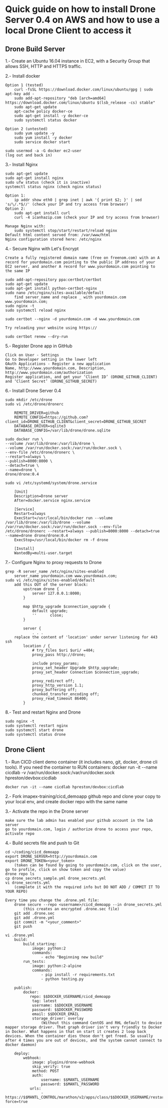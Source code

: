# Quick guide on how to install Drone Server 0.4 on AWS and how to use a local Drone Client to access it

## Drone Build Server

1.- Create an Ubuntu 16.04 instance in EC2, with a Security Group that allows SSH, HTTP and HTTPS traffic. 

2.- Install docker

	Option 1 (tested)
		curl -fsSL https://download.docker.com/linux/ubuntu/gpg | sudo apt-key add -
		sudo add-apt-repository "deb [arch=amd64] https://download.docker.com/linux/ubuntu $(lsb_release -cs) stable"
		sudo apt-get update
		apt-cache policy docker-ce
		sudo apt-get install -y docker-ce
		sudo systemctl status docker

	Option 2 (untested)
		sudo yum update -y
		sudo yum install -y docker
		sudo service docker start

	sudo usermod -a -G docker ec2-user
	(log out and back in)

3.- Install Nginx

	sudo apt-get update
	sudo apt-get install nginx
	sudo ufw status (check it is inactive)
	systemctl status nginx (check nginx status)
	
	Option 1:
		ip addr show eth0 | grep inet | awk '{ print $2; }' | sed 's/\/.*$//' (check your IP and try access from browser)
	Option 2:
		sudo apt-get install curl
		curl -4 icanhazip.com (check your IP and try access from browser)

	Manage Nginx with:
		sudo systemctl stop/start/restart/reload nginx
	Default html content served from: /var/www/html
	Nginx configuration stored here: /etc/nginx
	
4.- Secure Nginx with Let's Encrypt

	Create a fully registered domain name (free on freenom.com) with an A record for yourdomain.com pointing to the public IP address of your EC2 server, and another A record for www.yourdomain.com pointing to the same IP
	
	sudo add-apt-repository ppa:certbot/certbot
	sudo apt-get update
	sudo apt-get install python-certbot-nginx
	sudo nano /etc/nginx/sites-available/default
		find server_name and replace _ with yourdomain.com www.yourdomain.com;
	sudo nginx -t
	sudo systemctl reload nginx
	
	sudo certbot --nginx -d yourdomain.com -d www.yourdomain.com
	
	Try reloading your website using https://
	
	sudo certbot renew --dry-run

5.- Register Drone app in GitHub

	Click on User - Settings 
	Go to Developer setting in the lower left 
	OAuth Applications - Register a new application
	Name, http://www.yourdomain.com, Description, http://www.yourdomain.com/authorization
	Register application, and get your ‘Client ID’ (DRONE_GITHUB_CLIENT) and ‘Client Secret’ (DRONE_GITHUB_SECRET)

6.- Install Drone Server 0.4

	sudo mkdir /etc/drone
	sudo vi /etc/drone/dronerc

		REMOTE_DRIVER=github
		REMOTE_CONFIG=https://github.com?client_id=DRONE_GITHUB_CLIENT&client_secret=DRONE_GITHUB_SECRET
		DATABASE_DRIVER=sqlite3
		DATABASE_CONFIG=/var/lib/drone/drone.sqlite
	
	sudo docker run \
	--volume /var/lib/drone:/var/lib/drone \
	--volume /var/run/docker.sock:/var/run/docker.sock \
	--env-file /etc/drone/dronerc \
	--restart=always \
	--publish=8000:8000 \
	--detach=true \
	--name=drone \
	drone/drone:0.4

	sudo vi /etc/systemd/system/drone.service
	
		[Unit]
		Description=Drone server
		After=docker.service nginx.service

		[Service]
		Restart=always
		ExecStart=/usr/local/bin/docker run --volume /var/lib/drone:/var/lib/drone --volume /var/run/docker.sock:/var/run/docker.sock --env-file /etc/drone/dronerc --restart=always --publish=8000:8000 --detach=true --name=drone drone/drone:0.4
		ExecStop=/usr/local/bin/docker rm -f drone

		[Install]
		WantedBy=multi-user.target

7.- Configure Nginx to proxy requests to Drone

	grep -R server_name /etc/nginx/sites-enabled
		server_name yourdomain.com www.yourdomain.com;
	sudo vi /etc/nginx/sites-enabled/default
		add this OUT of the server block:
			upstream drone {
			    server 127.0.0.1:8000;
			}

			map $http_upgrade $connection_upgrade {
			    default upgrade;
			    ''      close;
			}

			server {
			    . . .
		replace the content of 'location' under server listening for 443 ssh
			location / {
				# try_files $uri $uri/ =404;
				proxy_pass http://drone;

				include proxy_params;
				proxy_set_header Upgrade $http_upgrade;
				proxy_set_header Connection $connection_upgrade;

				proxy_redirect off;
				proxy_http_version 1.1;
				proxy_buffering off;
				chunked_transfer_encoding off;
				proxy_read_timeout 86400;
			}

8.- Test and restart Nginx and Drone

	sudo nginx -t
	sudo systemctl restart nginx
	sudo systemctl start drone
	sudo systemctl status drone


## Drone Client


1.- Run CICD client demo container (it includes nano, git, docker, drone cli tools). If you need the container to RUN containers: docker run -it --name cicdlab -v /var/run/docker.sock:/var/run/docker.sock hpreston/devbox:cicdlab

	docker run -it --name cicdlab hpreston/devbox:cicdlab
	
2.- Fork imapex-training/cicd_demoapp github repo and clone your copy to your local env, and create docker repo with the same name

3.- Activate the repo in the Drone server

    make sure the lab admin has enabled your github account in the lab server
    go to yourdomain.com, login / authorize drone to access your repo, activate repo
    
4.- Build secrets file and push to Git

    cd ~/coding/cicd_demoapp
    export DRONE_SERVER=http://yourdomain.com
    export DRONE_TOKEN=<your_token>
        (token can be found by going to yourdomain.com, click on the user, go to profile, click on show token and copy the value)
    drone repo ls
    cp drone_secrets_sample.yml drone_secrets.yml
    vi drone_secrets.yml
        (complete it with the required info but DO NOT ADD / COMMIT IT TO YOUR REPO)
	
    Every time you change the .drone.yml file:
        drone secure --repo <username>/cicd_demoapp --in drone_secrets.yml
            (this creates an encrypted .drone.sec file)
        git add .drone.sec
        git add .drone.yml
        git commit -m "<your_comment>"
        git push

    vi .drone.yml
        build:
            build_starting:
                image: python:2
                commands:
                    - echo "Beginning new build"
            run_tests:
                image: python:2-alpine
                commands:
                    - pip install -r requirements.txt
                    - python testing.py

        publish:
            docker:
               repo: $$DOCKER_USERNAME/cicd_demoapp
                tag: latest
                username: $$DOCKER_USERNAME
                password: $$DOCKER_PASSWORD
                email: $$DOCKER_EMAIL 
                storage_driver: overlay
                    (Without this command CentOS and RHL default to device mapper storage driver. That graph driver isn't very friendly to Docker in Docker. What happens in that on start it creates 2 loop back devices. When the container dies those don't get freed. So usually after 4 times you are out of devices, and the system cannot connect to docker daemon)
		    
        deploy:
            webhook:
                image: plugins/drone-webhook
                skip_verify: true
                method: POST
                auth:
                    username: $$MANTL_USERNAME
                    password: $$MANTL_PASSWORD
               urls:
                    - https://$$MANTL_CONTROL/marathon/v2/apps/class/$$DOCKER_USERNAME/restart?force=true
